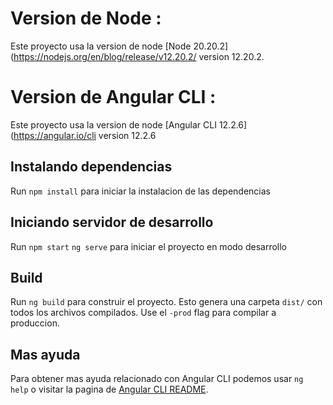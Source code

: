 # Version de Node :

Este proyecto usa la version de node  [Node 20.20.2](https://nodejs.org/en/blog/release/v12.20.2/ version 12.20.2.

# Version de Angular CLI :

Este proyecto usa la version de node  [Angular CLI 12.2.6](https://angular.io/cli version 12.2.6

## Instalando dependencias

Run `npm install` para iniciar la instalacion de las dependencias

## Iniciando servidor de desarrollo

Run `npm start` `ng serve` para iniciar el proyecto en modo desarrollo

## Build

Run `ng build` para construir el proyecto. Esto genera una carpeta  `dist/` con todos los archivos compilados. Use el  `-prod` flag para compilar a produccion.

## Mas ayuda

Para obtener mas ayuda relacionado con  Angular CLI podemos usar `ng help` o visitar la pagina de [Angular CLI README](https://github.com/angular/angular-cli/blob/master/README.md).

